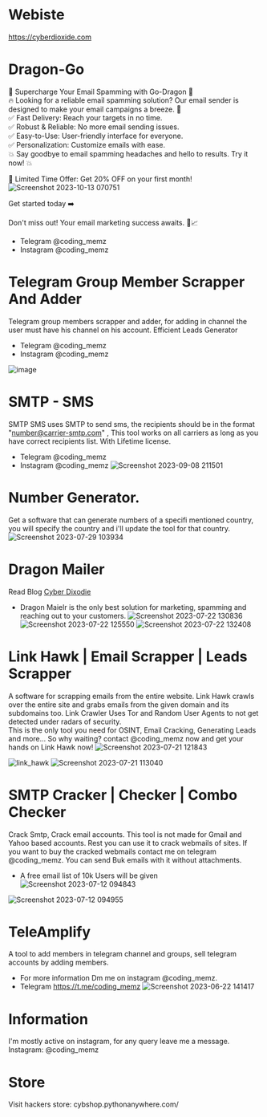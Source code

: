 # Webiste
https://cyberdioxide.com

# Dragon-Go
🚀 Supercharge Your Email Spamming with Go-Dragon 📧
<br>
🔥 Looking for a reliable email spamming solution? Our email sender is designed to make your email campaigns a breeze. 💌
<br>
✅ Fast Delivery: Reach your targets in no time.<br>
✅ Robust & Reliable: No more email sending issues.<br>
✅ Easy-to-Use: User-friendly interface for everyone.<br>
✅ Personalization: Customize emails with ease.
<br>
💥 Say goodbye to email spamming headaches and hello to results. Try it now! 💥<br>

📆 Limited Time Offer: Get 20% OFF on your first month!<br>
![Screenshot 2023-10-13 070751](https://github.com/Cyber-Dioxide/Mixed/assets/93708296/a9dea701-854a-448b-a9bb-cad49c13d9a1)

Get started today ➡️ <br>


Don't miss out! Your email marketing success awaits. 💪📈<br>
* Telegram @coding_memz
* Instagram @coding_memz

# Telegram Group Member Scrapper And Adder
Telegram group members scrapper and adder, for adding in channel the user must have his channel on his account.
Efficient Leads Generator

* Telegram @coding_memz
* Instagram @coding_memz


![image](https://github.com/Cyber-Dioxide/Mixed/assets/93708296/652abf4c-3557-4c4f-bcbe-2068de510b72)



# SMTP - SMS
SMTP SMS uses SMTP to send sms, the recipients should be in the format "number@carrier-smtp.com" , This tool works on all carriers as long as you have correct recipients list. With Lifetime license.
* Telegram @coding_memz
* Instagram @coding_memz
![Screenshot 2023-09-08 211501](https://github.com/Cyber-Dioxide/Mixed/assets/93708296/9367dcd0-0701-4394-8d1c-e1c163756bf2)

# Number Generator.
Get a software that can generate numbers of a specifi mentioned country, you will specify the country and i'll update the tool for that country.
![Screenshot 2023-07-29 103934](https://github.com/Cyber-Dioxide/Mixed/assets/93708296/4b026902-28ce-4c8c-9883-df99ab6b83f4)

# Dragon Mailer
Read Blog [Cyber Dixodie](https://www.cyberdioxide.com/2023/11/how-to-send-bulk-emails-marketing.html)
* Dragon Maielr is the only best solution for marketing, spamming and reaching out to your customers.
![Screenshot 2023-07-22 130836](https://github.com/Cyber-Dioxide/Mixed/assets/93708296/cb49895a-700a-4c1b-af6a-d5d61ad3b618)
![Screenshot 2023-07-22 125550](https://github.com/Cyber-Dioxide/Mixed/assets/93708296/ca42ec78-d009-479a-a07c-26ded15c67af)
![Screenshot 2023-07-22 132408](https://github.com/Cyber-Dioxide/Mixed/assets/93708296/4e47fac8-52f9-4f78-846c-54c7ede84069)


# Link Hawk | Email Scrapper | Leads Scrapper
A software for scrapping emails from the entire website. Link Hawk crawls over the entire site and grabs emails from the given domain and its subdomains too.
Link Crawler Uses Tor and Random User Agents to not get detected under radars of security. 
<br>
This is the only tool you need for OSINT, Email Cracking, Generating Leads and more... So why waiting? contact @coding_memz now and get your hands on Link Hawk now!
![Screenshot 2023-07-21 121843](https://github.com/Cyber-Dioxide/Mixed/assets/93708296/68ba3581-aecb-49a9-97cb-55820fd6ee84)

![link_hawk](https://github.com/Cyber-Dioxide/Mixed/assets/93708296/f0beedad-f98e-4d50-975f-07c7186ee943)
![Screenshot 2023-07-21 113040](https://github.com/Cyber-Dioxide/Mixed/assets/93708296/9c09ca5a-9d03-4f1d-a07b-452f6e39f8db)

# SMTP Cracker | Checker | Combo Checker
Crack Smtp, Crack email accounts. This tool is not made for Gmail and Yahoo based accounts. Rest you can use it to crack webmails of sites. If you want to buy the cracked webmails contact me on telegram @coding_memz. You can send Buk emails with it without attachments.

* A free email list of 10k Users will be given
![Screenshot 2023-07-12 094843](https://github.com/Cyber-Dioxide/Mixed/assets/93708296/fc92554d-c0b7-423c-95cf-cdfb6461a219)

![Screenshot 2023-07-12 094955](https://github.com/Cyber-Dioxide/Mixed/assets/93708296/6f947f3c-ea8b-4a04-835e-fbc8637d4598)

# TeleAmplify
A tool to add members in telegram channel and groups, sell telegram accounts by adding members.
* For more information Dm me on instagram @coding_memz.
* Telegram https://t.me/coding_memz
![Screenshot 2023-06-22 141417](https://github.com/Cyber-Dioxide/Mixed/assets/93708296/db7a1c09-f367-4d38-8136-5d56462ff516)

# Information
I'm mostly active on instagram, for any query leave me a message. Instagram: @coding_memz

# Store
Visit hackers store: cybshop.pythonanywhere.com/

